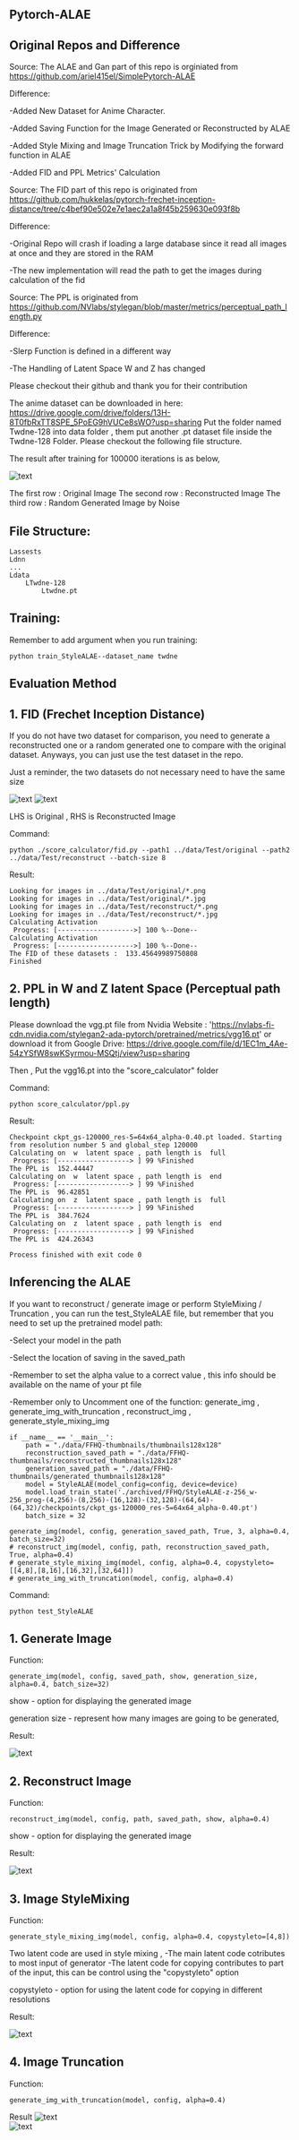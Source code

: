 ## Pytorch-ALAE

## Original Repos and Difference 
Source: The ALAE and Gan part of this repo is orginiated from https://github.com/ariel415el/SimplePytorch-ALAE 

Difference: 

-Added New Dataset for Anime Character.

-Added Saving Function for the Image Generated or Reconstructed by ALAE

-Added Style Mixing and Image Truncation Trick by Modifying the forward function in ALAE

-Added FID and PPL Metrics' Calculation

Source: The FID part of this repo is originated from https://github.com/hukkelas/pytorch-frechet-inception-distance/tree/c4bef90e502e7e1aec2a1a8f45b259630e093f8b

Difference: 

-Original Repo will crash if loading a large database since it read all images at once and they are stored in the RAM

-The new implementation will read the path to get the images during calculation of the fid

Source: The PPL is originated from https://github.com/NVlabs/stylegan/blob/master/metrics/perceptual_path_length.py

Difference:

-Slerp Function is defined in a different way

-The Handling of Latent Space W and Z has changed

Please checkout their github and thank you for their contribution

The anime dataset can be downloaded in here: https://drive.google.com/drive/folders/13H-8T0fbRxTT8SPE_5PoEG9hVUCe8sWO?usp=sharing Put the folder named Twdne-128 into data folder , them put another .pt dataset file inside the Twdne-128 Folder. Please checkout the following file structure.

The result after training for 100000 iterations is as below,

![text](assets/animeresult.png) 

The first row : Original Image
The second row : Reconstructed Image
The third row : Random Generated Image by Noise

## File Structure: 
	Lassests 
	Ldnn 
	... 
	Ldata 
        LTwdne-128 
            Ltwdne.pt
			
## Training: 
Remember to add argument when you run training: 

    python train_StyleALAE--dataset_name twdne
    
## Evaluation Method 
## 1. FID (Frechet Inception Distance)
If you do not have two dataset for comparison, you need to generate a reconstructed one or a random generated one to compare with the original dataset.
Anyways, you can just use the test dataset in the repo. 

Just a reminder, the two datasets do not necessary need to have the same size

![text](data/Test/original/00001.png) ![text](data/Test/reconstruct/00001.jpg) 

LHS is Original , RHS is Reconstructed Image

Command:

	python ./score_calculator/fid.py --path1 ../data/Test/original --path2 ../data/Test/reconstruct --batch-size 8

Result:

    Looking for images in ../data/Test/original/*.png
    Looking for images in ../data/Test/original/*.jpg
    Looking for images in ../data/Test/reconstruct/*.png
    Looking for images in ../data/Test/reconstruct/*.jpg
    Calculating Activation
     Progress: [------------------->] 100 %--Done--
    Calculating Activation
     Progress: [------------------->] 100 %--Done--
    The FID of these datasets :  133.45649989750808
    Finished

## 2. PPL in W and Z latent Space (Perceptual path length)
Please download the vgg.pt file from Nvidia Website : 'https://nvlabs-fi-cdn.nvidia.com/stylegan2-ada-pytorch/pretrained/metrics/vgg16.pt'
or download it from Google Drive: https://drive.google.com/file/d/1EC1m_4Ae-54zYSfW8swKSyrmou-MSQtj/view?usp=sharing

Then , Put the vgg16.pt into the "score_calculator" folder

Command:

    python score_calculator/ppl.py

Result:

    Checkpoint ckpt_gs-120000_res-5=64x64_alpha-0.40.pt loaded. Starting from resolution number 5 and global_step 120000
    Calculating on  w  latent space , path length is  full
     Progress: [------------------> ] 99 %Finished
    The PPL is  152.44447
    Calculating on  w  latent space , path length is  end
     Progress: [------------------> ] 99 %Finished
    The PPL is  96.42851
    Calculating on  z  latent space , path length is  full
     Progress: [------------------> ] 99 %Finished
    The PPL is  384.7624
    Calculating on  z  latent space , path length is  end
     Progress: [------------------> ] 99 %Finished
    The PPL is  424.26343
    
    Process finished with exit code 0

## Inferencing the ALAE 

If you want to reconstruct / generate image or perform StyleMixing / Truncation , you can run the test_StyleALAE file, but remember that you need to set up the pretrained model path:

-Select your model in the path

-Select the location of saving in the saved_path 

-Remember to set the alpha value to a correct value , this info should be available on the name of your pt file 

-Remember only to Uncomment one of the function: generate_img , generate_img_with_truncation , reconstruct_img , generate_style_mixing_img


    if __name__ == '__main__':
        path = "./data/FFHQ-thumbnails/thumbnails128x128"
        reconstruction_saved_path = "./data/FFHQ-thumbnails/reconstructed_thumbnails128x128"
        generation_saved_path = "./data/FFHQ-thumbnails/generated_thumbnails128x128"
        model = StyleALAE(model_config=config, device=device)
        model.load_train_state('./archived/FFHQ/StyleALAE-z-256_w-256_prog-(4,256)-(8,256)-(16,128)-(32,128)-(64,64)-(64,32)/checkpoints/ckpt_gs-120000_res-5=64x64_alpha-0.40.pt')
        batch_size = 32
    
    generate_img(model, config, generation_saved_path, True, 3, alpha=0.4, batch_size=32)
    # reconstruct_img(model, config, path, reconstruction_saved_path, True, alpha=0.4)
    # generate_style_mixing_img(model, config, alpha=0.4, copystyleto=[[4,8],[8,16],[16,32],[32,64]])
    # generate_img_with_truncation(model, config, alpha=0.4)

Command: 

	python test_StyleALAE

## 1. Generate Image

Function:

    generate_img(model, config, saved_path, show, generation_size, alpha=0.4, batch_size=32)

show - option for displaying the generated image

generation size - represent how many images are going to be generated, 

Result:

![text](assets/ImageGeneration.png) 

## 2. Reconstruct Image

Function:

    reconstruct_img(model, config, path, saved_path, show, alpha=0.4)

show - option for displaying the generated image

Result:

![text](assets/ImageReconstruction.png) 
	
## 3. Image StyleMixing

Function:

    generate_style_mixing_img(model, config, alpha=0.4, copystyleto=[4,8])

Two latent code are used in style mixing , 
-The main latent code cotributes to most input of generator
-The latent code for copying contributes to part of the input, this can be control using the "copystyleto" option

copystyleto - option for using the latent code for copying in different resolutions

Result:

![text](assets/StyleMixingDiffRes.png) 

## 4. Image Truncation

Function:

    generate_img_with_truncation(model, config, alpha=0.4)

Result
![text](assets/ImageTruncationTrick.png)   
![text](assets/truncation.gif)
